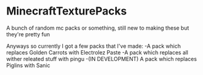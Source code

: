# MinecraftTexturePacks
A bunch of random mc packs or something, still new to making these but they're pretty fun

Anyways so currently I got a few packs that I've made:
-A pack which replaces Golden Carrots with Electrolez Paste
-A pack which replaces all wither releated stuff with pingu
-(IN DEVELOPMENT) A pack which replaces Piglins with Sanic
